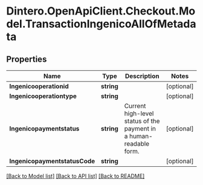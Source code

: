 # Dintero.OpenApiClient.Checkout.Model.TransactionIngenicoAllOfMetadata

## Properties

Name | Type | Description | Notes
------------ | ------------- | ------------- | -------------
**Ingenicooperationid** | **string** |  | [optional] 
**Ingenicooperationtype** | **string** |  | [optional] 
**Ingenicopaymentstatus** | **string** | Current high-level status of the payment in a human-readable form.  | [optional] 
**IngenicopaymentstatusCode** | **string** |  | [optional] 

[[Back to Model list]](../README.md#documentation-for-models) [[Back to API list]](../README.md#documentation-for-api-endpoints) [[Back to README]](../README.md)

